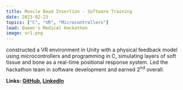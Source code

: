 ```yaml
---
title: Muscle Bead Insertion - Software Training
date: 2023-02-23
topics: ["C", "VR", "Microcontrollers"]
lead: Queen's Medical Hackathon 
image: vr1.png
---
```


constructed a VR environment in Unity with a physical feedback model using microcontrollers and programming in C, simulating layers of soft tissue and bone as a real-time positional response system. Led the hackathon team in software development and earned 2<sup>nd</sup> overall.

**Links: [GitHub](https://github.com/dylanhans),
[LinkedIn](https://www.linkedin.com/posts/dylanhans_team-9-peter-gelgor-kaito-hara-lee-dylan-activity-7041484876646146049-oeY9?utm_source=share&utm_medium=member_desktop)**
